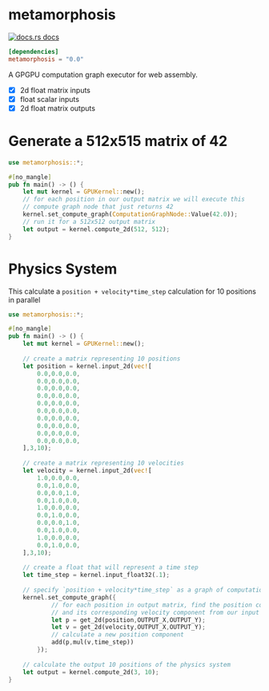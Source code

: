 # metamorphosis

<a href="https://docs.rs/metamorphosis"><img src="https://img.shields.io/badge/docs-latest-blue.svg?style=flat-square" alt="docs.rs docs" /></a>

```toml
[dependencies]
metamorphosis = "0.0"
```

A GPGPU computation graph executor for web assembly.

- [x] 2d float matrix inputs
- [x] float scalar inputs
- [x] 2d float matrix outputs

# Generate a 512x515 matrix of 42

```rust
use metamorphosis::*;

#[no_mangle]
pub fn main() -> () {
    let mut kernel = GPUKernel::new();
    // for each position in our output matrix we will execute this 
    // compute graph node that just returns 42
    kernel.set_compute_graph(ComputationGraphNode::Value(42.0));
    // run it for a 512x512 output matrix
    let output = kernel.compute_2d(512, 512);
}
```

# Physics System

This calculate a `position + velocity*time_step` calculation for 10 positions in parallel

```rust
use metamorphosis::*;

#[no_mangle]
pub fn main() -> () {
    let mut kernel = GPUKernel::new();
    
    // create a matrix representing 10 positions 
    let position = kernel.input_2d(vec![
        0.0,0.0,0.0,
        0.0,0.0,0.0,
        0.0,0.0,0.0,
        0.0,0.0,0.0,
        0.0,0.0,0.0,
        0.0,0.0,0.0,
        0.0,0.0,0.0,
        0.0,0.0,0.0,
        0.0,0.0,0.0,
        0.0,0.0,0.0,
    ],3,10);
    
    // create a matrix representing 10 velocities 
    let velocity = kernel.input_2d(vec![
        1.0,0.0,0.0,
        0.0,1.0,0.0,
        0.0,0.0,1.0,
        0.0,1.0,0.0,
        1.0,0.0,0.0,
        0.0,1.0,0.0,
        0.0,0.0,1.0,
        0.0,1.0,0.0,
        1.0,0.0,0.0,
        0.0,1.0,0.0,
    ],3,10);
    
    // create a float that will represent a time step
    let time_step = kernel.input_float32(.1);
    
    // specify `position + velocity*time_step` as a graph of computation
    kernel.set_compute_graph({
            // for each position in output matrix, find the position component 
            // and its corresponding velocity component from our input matricies
            let p = get_2d(position,OUTPUT_X,OUTPUT_Y); 
            let v = get_2d(velocity,OUTPUT_X,OUTPUT_Y); 
            // calculate a new position component
            add(p,mul(v,time_step))
        });
    
    // calculate the output 10 positions of the physics system
    let output = kernel.compute_2d(3, 10);
}
```
